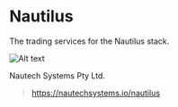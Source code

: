 # Nautilus
The trading services for the Nautilus stack.

![Alt text](Documentation/Assets/nautechsystems_logo_small.png)

Nautech Systems Pty Ltd.

> https://nautechsystems.io/nautilus
